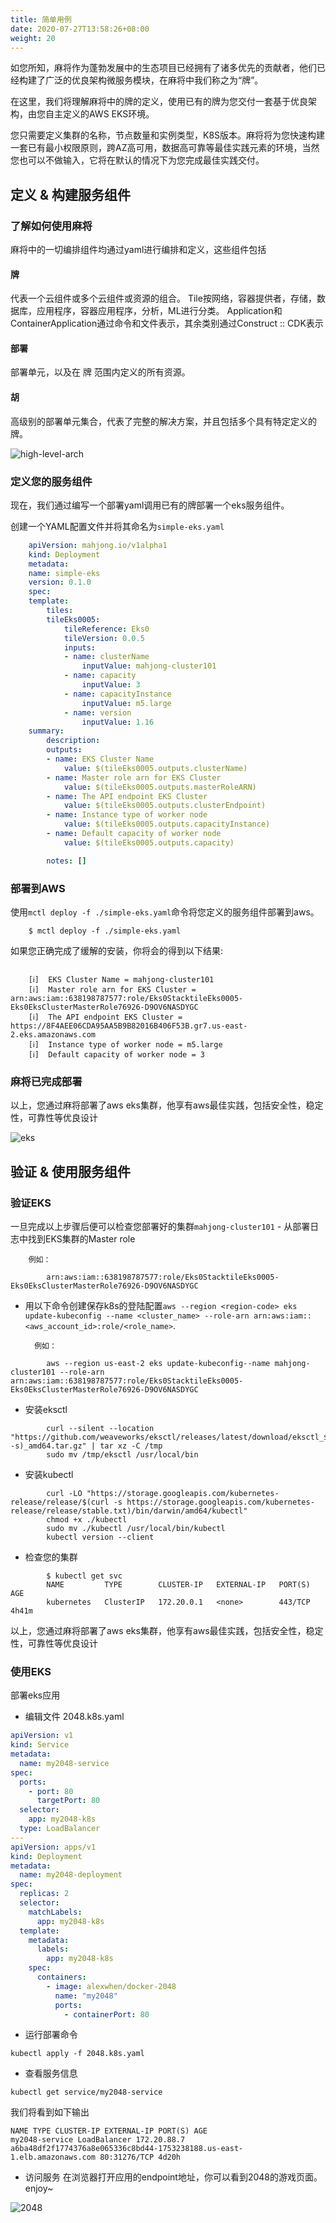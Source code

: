 ```yaml
---
title: 简单用例
date: 2020-07-27T13:58:26+08:00
weight: 20
---
```


如您所知，麻将作为蓬勃发展中的生态项目已经拥有了诸多优先的贡献者，他们已经构建了广泛的优良架构微服务模块，在麻将中我们称之为“牌”。

在这里，我们将理解麻将中的牌的定义，使用已有的牌为您交付一套基于优良架构，由您自主定义的AWS EKS环境。

您只需要定义集群的名称，节点数量和实例类型，K8S版本。麻将将为您快速构建一套已有最小权限原则，跨AZ高可用，数据高可靠等最佳实践元素的环境，当然您也可以不做输入，它将在默认的情况下为您完成最佳实践交付。

## 定义 & 构建服务组件

### 了解如何使用麻将

麻将中的一切编排组件均通过yaml进行编排和定义，这些组件包括

#### 牌

代表一个云组件或多个云组件或资源的组合。 Tile按网络，容器提供者，存储，数据库，应用程序，容器应用程序，分析，ML进行分类。 Application和ContainerApplication通过命令和文件表示，其余类别通过Construct :: CDK表示

#### 部署

部署单元，以及在 牌 范围内定义的所有资源。

#### 胡

高级别的部署单元集合，代表了完整的解决方案，并且包括多个具有特定定义的牌。

![high-level-arch](/high-level-arch.png)

### 定义您的服务组件

现在，我们通过编写一个部署yaml调用已有的牌部署一个eks服务组件。

创建一个YAML配置文件并将其命名为`simple-eks.yaml`
```yaml
    apiVersion: mahjong.io/v1alpha1
    kind: Deployment
    metadata:
    name: simple-eks
    version: 0.1.0
    spec:
    template:
        tiles:
        tileEks0005:
            tileReference: Eks0
            tileVersion: 0.0.5
            inputs:
            - name: clusterName
                inputValue: mahjong-cluster101
            - name: capacity
                inputValue: 3
            - name: capacityInstance
                inputValue: m5.large
            - name: version
                inputValue: 1.16
    summary:
        description:
        outputs:
        - name: EKS Cluster Name
            value: $(tileEks0005.outputs.clusterName)
        - name: Master role arn for EKS Cluster
            value: $(tileEks0005.outputs.masterRoleARN)
        - name: The API endpoint EKS Cluster
            value: $(tileEks0005.outputs.clusterEndpoint)
        - name: Instance type of worker node
            value: $(tileEks0005.outputs.capacityInstance)
        - name: Default capacity of worker node
            value: $(tileEks0005.outputs.capacity)

        notes: []
```

### 部署到AWS

使用`mctl deploy -f ./simple-eks.yaml`命令将您定义的服务组件部署到aws。
```shell
    $ mctl deploy -f ./simple-eks.yaml
```

如果您正确完成了缓解的安装，你将会的得到以下结果:

```shell

    [ℹ]  EKS Cluster Name = mahjong-cluster101
    [ℹ]  Master role arn for EKS Cluster = arn:aws:iam::638198787577:role/Eks0StacktileEks0005-Eks0EksClusterMasterRole76926-D9OV6NASDYGC
    [ℹ]  The API endpoint EKS Cluster = https://8F4AEE06CDA95AA5B9B82016B406F53B.gr7.us-east-2.eks.amazonaws.com
    [ℹ]  Instance type of worker node = m5.large
    [ℹ]  Default capacity of worker node = 3
```
### 麻将已完成部署

以上，您通过麻将部署了aws eks集群，他享有aws最佳实践，包括安全性，稳定性，可靠性等优良设计

![eks](/simple-eks.svg)

## 验证 & 使用服务组件

### 验证EKS

一旦完成以上步骤后便可以检查您部署好的集群`mahjong-cluster101`
        - 从部署日志中找到EKS集群的Master role

        例如：

```shell
        arn:aws:iam::638198787577:role/Eks0StacktileEks0005-Eks0EksClusterMasterRole76926-D9OV6NASDYGC
```

- 用以下命令创建保存k8s的登陆配置`aws --region <region-code> eks update-kubeconfig --name <cluster_name> --role-arn arn:aws:iam::<aws_account_id>:role/<role_name>`.

        例如：

```
        aws --region us-east-2 eks update-kubeconfig--name mahjong-cluster101 --role-arn arn:aws:iam::638198787577:role/Eks0StacktileEks0005-Eks0EksClusterMasterRole76926-D9OV6NASDYGC
```

- 安装eksctl
```shell
        curl --silent --location "https://github.com/weaveworks/eksctl/releases/latest/download/eksctl_$(uname -s)_amd64.tar.gz" | tar xz -C /tmp
        sudo mv /tmp/eksctl /usr/local/bin
```

- 安装kubectl
```shell
        curl -LO "https://storage.googleapis.com/kubernetes-release/release/$(curl -s https://storage.googleapis.com/kubernetes-release/release/stable.txt)/bin/darwin/amd64/kubectl"
        chmod +x ./kubectl
        sudo mv ./kubectl /usr/local/bin/kubectl
        kubectl version --client
```
- 检查您的集群

```shell
        $ kubectl get svc
        NAME         TYPE        CLUSTER-IP   EXTERNAL-IP   PORT(S)   AGE
        kubernetes   ClusterIP   172.20.0.1   <none>        443/TCP   4h41m
```
以上，您通过麻将部署了aws eks集群，他享有aws最佳实践，包括安全性，稳定性，可靠性等优良设计


### 使用EKS

部署eks应用


- 编辑文件 2048.k8s.yaml

```yaml
apiVersion: v1
kind: Service
metadata:
  name: my2048-service
spec:
  ports:
    - port: 80
      targetPort: 80
  selector:
    app: my2048-k8s
  type: LoadBalancer
---
apiVersion: apps/v1
kind: Deployment
metadata:
  name: my2048-deployment
spec:
  replicas: 2
  selector:
    matchLabels:
      app: my2048-k8s
  template:
    metadata:
      labels:
        app: my2048-k8s
    spec:
      containers:
        - image: alexwhen/docker-2048
          name: "my2048"
          ports:
            - containerPort: 80
```

- 运行部署命令
```shell
kubectl apply -f 2048.k8s.yaml
```
- 查看服务信息
```shell
kubectl get service/my2048-service
```
我们将看到如下输出
```shell
NAME TYPE CLUSTER-IP EXTERNAL-IP PORT(S) AGE
my2048-service LoadBalancer 172.20.88.7 a6ba48df2f1774376a8e065336c8bd44-1753238188.us-east-1.elb.amazonaws.com 80:31276/TCP 4d20h
```
- 访问服务
    在浏览器打开应用的endpoint地址，你可以看到2048的游戏页面。enjoy~

![2048](/2048.png)
